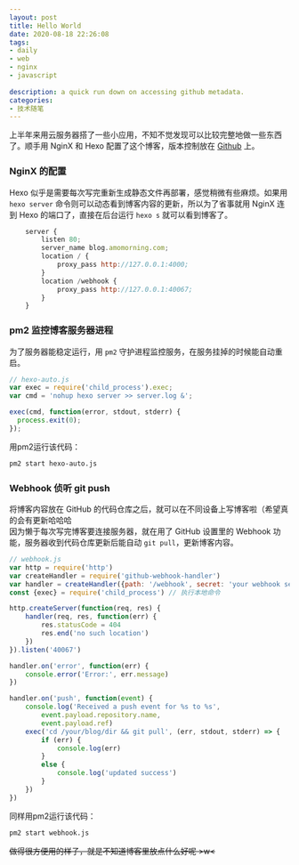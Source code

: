 ```yaml
---
layout: post
title: Hello World
date: 2020-08-18 22:26:08
tags: 
- daily
- web
- nginx
- javascript
  
description: a quick run down on accessing github metadata.
categories:
- 技术随笔
---
```


上半年来用云服务器搭了一些小应用，不知不觉发现可以比较完整地做一些东西了。顺手用 NginX 和 Hexo 配置了这个博客，版本控制放在 [Github](https://github.com/amomorning/blog) 上。

### NginX 的配置
Hexo 似乎是需要每次写完重新生成静态文件再部署，感觉稍微有些麻烦。如果用 `hexo server` 命令则可以动态看到博客内容的更新，所以为了省事就用 NginX 连到 Hexo 的端口了，直接在后台运行 `hexo s` 就可以看到博客了。
``` javascript
    server {
        listen 80;
        server_name blog.amomorning.com;
        location / {
            proxy_pass http://127.0.0.1:4000;
        }
        location /webhook {
            proxy_pass http://127.0.0.1:40067;
        }
    }
```
### pm2 监控博客服务器进程
为了服务器能稳定运行，用 `pm2` 守护进程监控服务，在服务挂掉的时候能自动重启。
``` javascript
// hexo-auto.js
var exec = require('child_process').exec;
var cmd = 'nohup hexo server >> server.log &';

exec(cmd, function(error, stdout, stderr) {
  process.exit(0);
});

```
用pm2运行该代码：
``` bash
pm2 start hexo-auto.js
```
### Webhook 侦听 git push
将博客内容放在 GitHub 的代码仓库之后，就可以在不同设备上写博客啦（希望真的会有更新哈哈哈  
因为懒于每次写完博客要连接服务器，就在用了 GitHub 设置里的 Webhook 功能，服务器收到代码仓库更新后能自动 `git pull`，更新博客内容。

``` javascript
// webhook.js
var http = require('http')
var createHandler = require('github-webhook-handler')
var handler = createHandler({path: '/webhook', secret: 'your webhook secret'})
const {exec} = require('child_process') // 执行本地命令

http.createServer(function(req, res) {
	handler(req, res, function(err) {
		res.statusCode = 404
		res.end('no such location')
	})
}).listen('40067')

handler.on('error', function(err) {
	console.error('Error:', err.message)
})

handler.on('push', function(event) {
	console.log('Received a push event for %s to %s',
		event.payload.repository.name,
		event.payload.ref)
	exec('cd /your/blog/dir && git pull', (err, stdout, stderr) => {
		if (err) {
			console.log(err)
		}
		else {
			console.log('updated success')
		}
	})
})

```
同样用pm2运行该代码：
``` bash
pm2 start webhook.js
```
<del>做得很方便用的样子，就是不知道博客里放点什么好呢 >w<</del>
